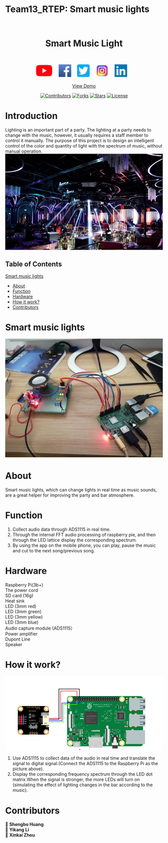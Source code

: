 # Team13_RTEP: Smart music lights 
<br />
<div align="center">
  
  <h1 align="center">Smart Music Light</h1>  
  <br />
  <p align="center">
      <a href="https://www.youtube.com/"><img height=40 src="https://github.com/Be-somebode/Smart-Speaker/blob/main/image/YouTube.jpg"></img></a>&nbsp;&nbsp;&nbsp;&nbsp;
      <a href=""><img height=40 src="https://github.com/Be-somebode/Smart-Speaker/blob/main/image/Facebook.jpg"></img></a>&nbsp;&nbsp;&nbsp;&nbsp;
      <a href="https://twitter.com/SmartMusicLigh1"><img height=40 src="https://github.com/Be-somebode/Smart-Speaker/blob/main/image/Twitter.jpg"></img></a>&nbsp;&nbsp;&nbsp;&nbsp;
      <a href=""><img height=40 src="https://github.com/Be-somebode/Smart-Speaker/blob/main/image/Instagram.jpg"></img></a>&nbsp;&nbsp;&nbsp;&nbsp;
      <a href=""><img height=40 src="https://github.com/Be-somebode/Smart-Speaker/blob/main/image/LinkedIn.jpg"></img></a>&nbsp;&nbsp;&nbsp;&nbsp;
      <br />
      <br />
      <a href="https://www.youtube.com/">View Demo</a>
      <br />
  </p>
</div>

<div align="center">
  
[![Contributors](https://img.shields.io/github/contributors/Be-somebode/Smart-Speaker.svg?style=for-the-badge)](https://github.com/Be-somebode/Smart-Speaker/graphs/contributors)
[![Forks](https://img.shields.io/github/forks/Be-somebode/Smart-Speaker.svg?style=for-the-badge)](https://github.com/Be-somebode/Smart-Speaker/network/members)
[![Stars](https://img.shields.io/github/stars/Be-somebode/Smart-Speaker.svg?style=for-the-badge)](https://github.com/Be-somebode/Smart-Speaker/stargazers)
[![License](https://img.shields.io/github/license/Be-somebode/Smart-Speaker.svg?style=for-the-badge)](https://github.com/Be-somebode/Smart-Speaker/blob/main/LICENSE)
</div>


# Introduction
Lighting is an important part of a party. The lighting at a party needs to change with the music, however, it usually requires a staff member to control it manually.
The purpose of this project is to design an intelligent control of the color and quantity of light with the spectrum of music, without manual operation.
![image](https://github.com/Be-somebode/Smart-Speaker/blob/main/image/light.jpg)
## Table of Contents
[Smart music lights](#smart_music_lights)
  * [About](#about)
  * [Function](#function)
  * [Hardware](#hardware)
  * [How it work?](#how_it_work)
  * [Contributors](#contributors)
 
# Smart music lights <a name="smart_music_lights"></a>
![image](https://github.com/Be-somebode/Smart-Speaker/blob/main/image/1.png)
# About <a name="about"></a>
Smart music lights, which can change lights in real time as music sounds, are a great helper for improving the party and bar atmosphere.
# Function <a name="function"></a>
1. Collect audio data through ADS1115 in real time.
2. Through the internal FFT audio processing of raspberry pie, and then through the LED lattice display the corresponding spectrum.
3. By using the app on the mobile phone, you can play, pause the music and cut to the next song/previous song. 
# Hardware <a name="hardware"></a>
Raspberry Pi(3b+)  
The power cord  
SD card	(16g)  
Heat sink  
LED	(3mm red)  
LED (3mm green)  
LED	(3mm yellow)  
LED	(3mm blue)  
Audio capture module (ADS1115）  
Power amplifier  	 
Dupont Line  	
Speaker  	 
# How it work? <a name="how_it_work"></a>
![image](https://github.com/Be-somebode/Smart-Speaker/blob/main/image/3.png)
1. Use ADS1115 to collect data of the audio in real time and translate the signal to digital signal.(Connect the ADS1115 to the Raspberry Pi as the picture above).
2. Display the corresponding frequency spectrum through the LED dot matrix.When the signal is stronger, the more LEDs will turn on (simulating the effect of lighting changes in the bar according to the music).
# Contributors <a name="contributors"></a>
👤 **Shengbo Huang**  
👤 **Yikang Li**  
👤 **Xinkai Zhou**  
